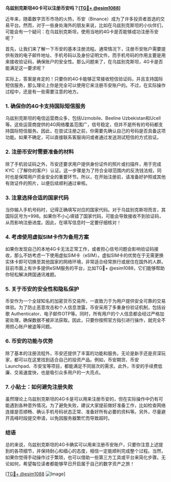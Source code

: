 **乌兹别克斯坦4G卡可以注册币安吗？[[TG💪+ @esim1088](https://t.me/s/esim1088)]**

近年来，随着数字货币市场的火热，币安（Binance）成为了许多投资者首选的交易平台。然而，对于一些身处海外的朋友来说，比如在乌兹别克斯坦的小伙伴们，可能会有一个疑问：在乌兹别克斯坦，使用当地的4G卡是否能够成功注册币安呢？

首先，让我们来了解一下币安的基本注册流程。通常情况下，注册币安账户需要提供有效的电子邮件地址、手机号码以及身份证明文件。而手机号码的作用主要是用来接收验证码，确保账户的安全性。那么问题来了，在乌兹别克斯坦，4G卡是否能满足这一要求呢？

实际上，答案是肯定的！只要你的4G卡能够正常接收短信验证码，并且支持国际短信服务，那么理论上你是完全可以使用它来注册币安账户的。不过，在实际操作过程中，还是有一些需要注意的地方。

### **1. 确保你的4G卡支持国际短信服务**
乌兹别克斯坦的电信运营商众多，包括Uzmobile、Beeline Uzbekistan和Ucell等。这些运营商提供的4G网络覆盖范围广，信号稳定，但并不是所有的号码都支持国际短信服务。因此，在尝试注册之前，你需要先确认自己的号码是否具备这项功能。如果不确定，可以直接联系客服询问或者通过发送测试短信的方式验证。

### **2. 注册币安时需要准备的材料**
除了手机验证码之外，币安还要求用户提供身份证件的照片或扫描件，用于完成KYC（了解你的客户）认证。这一步骤是为了符合全球范围内的反洗钱法规，同时也是保障用户资金安全的重要环节。所以，在开始注册前，请准备好护照或其他有效证件的照片，以便后续顺利通过审核。

### **3. 注意选择合适的国家代码**
当你输入手机号码时，记得正确填写对应的国家代码。对于乌兹别克斯坦而言，其国际区号为+998。如果你不小心填错了国家代码，可能会导致接收不到验证码，从而影响注册进度。因此，在填写信息时一定要仔细核对！

### **4. 考虑使用虚拟SIM卡作为备用方案**
如果你发现自己的本地4G卡无法正常工作，或者担心信号问题会影响验证码接收，那么不妨考虑一下使用虚拟SIM卡（eSIM）。虚拟SIM卡的优势在于无需更换实体卡即可切换至其他国家的网络环境，非常适合经常旅行或居住在国外的人群。目前市面上有许多提供eSIM服务的平台，比如TG💪+ @esim1088，它们能够帮助你轻松解决跨国通讯难题。

### **5. 关于币安的安全性和隐私保护**
币安作为一个全球知名的加密货币交易所，一直致力于为用户提供安全可靠的交易体验。为了防止恶意攻击和个人信息泄露，币安采用了多重身份验证机制，包括谷歌 Authenticator、电子邮件OTP等。同时，所有用户的个人信息都会经过严格加密处理，确保数据不被非法获取。因此，只要你按照官方指引进行操作，就完全不用担心账户被盗等问题。

### **6. 币安的功能与优势**
除了基本的注册流程外，币安还提供了丰富的功能和服务。无论是新手还是资深玩家，都可以在这里找到适合自己的投资产品。例如，币安期货、币安Launchpad、币安宝等项目，都能满足不同层次的需求。此外，币安的手续费低廉、交易速度快，也是吸引众多用户的一大亮点。

### **7. 小贴士：如何避免注册失败**
虽然理论上乌兹别克斯坦的4G卡是可以用来注册币安的，但在实际操作中仍有可能遇到各种意外情况。为了避免失败，建议大家提前做好准备工作，比如检查网络连接是否顺畅、确认手机号码状态正常、准备好所有必要的资料等。另外，尽量避开高峰时段提交申请，以免因服务器繁忙而导致超时。

### **结语**
总的来说，乌兹别克斯坦的4G卡确实可以用来注册币安账户，只要你注意上述提到的各项细节，并保持耐心和细心的态度，相信一定能顺利完成整个过程。当然，如果你觉得手动操作过于繁琐，也可以借助一些第三方工具或平台来简化步骤。无论如何，希望每位读者都能够早日开启属于自己的数字资产之旅！

[[TG💪+ @esim1088](https://t.me/s/esim1088) ![Image](https://i.postimg.cc/4NQfJmqS/Snipaste-2025-05-13-00-14-12.png)]
